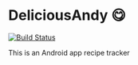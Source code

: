 # DeliciousAndy 😋

[![Build Status](https://github.com/NeonBurst/DeliciousAndy/actions/workflows/main.yml/badge.svg?event=push)](https://github.com/NeonBurst/DeliciousAndy/actions)

This is an Android app recipe tracker 
